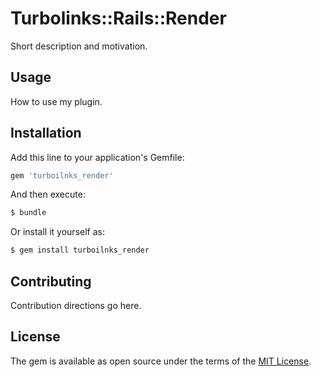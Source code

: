 # Turbolinks::Rails::Render
Short description and motivation.

## Usage
How to use my plugin.

## Installation
Add this line to your application's Gemfile:

```ruby
gem 'turboilnks_render'
```

And then execute:
```bash
$ bundle
```

Or install it yourself as:
```bash
$ gem install turboilnks_render
```

## Contributing
Contribution directions go here.

## License
The gem is available as open source under the terms of the [MIT License](https://opensource.org/licenses/MIT).
